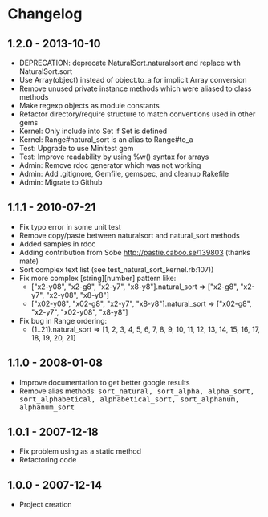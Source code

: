 # Changelog

## 1.2.0 - 2013-10-10

* DEPRECATION: deprecate NaturalSort.naturalsort and replace with NaturalSort.sort
* Use Array(object) instead of object.to_a for implicit Array conversion
* Remove unused private instance methods which were aliased to class methods
* Make regexp objects as module constants
* Refactor directory/require structure to match conventions used in other gems
* Kernel: Only include into Set if Set is defined
* Kernel: Range#natural_sort is an alias to Range#to_a
* Test: Upgrade to use Minitest gem
* Test: Improve readability by using %w() syntax for arrays
* Admin: Remove rdoc generator which was not working
* Admin: Add .gitignore, Gemfile, gemspec, and cleanup Rakefile
* Admin: Migrate to Github

## 1.1.1 - 2010-07-21

* Fix typo error in some unit test
* Remove copy/paste between naturalsort and natural_sort methods
* Added samples in rdoc
* Adding contribution from Sobe http://pastie.caboo.se/139803 (thanks mate)
* Sort complex text list (see test_natural_sort_kernel.rb:107))
* Fix more complex [string][number] pattern like:
   * ["x2-y08", "x2-g8", "x2-y7", "x8-y8"].natural_sort => ["x2-g8", "x2-y7", "x2-y08", "x8-y8"]
   * ["x02-y08", "x02-g8", "x2-y7", "x8-y8"].natural_sort => ["x02-g8", "x2-y7", "x02-y08", "x8-y8"]
* Fix bug in Range ordering:
   * (1..21).natural_sort => [1, 2, 3, 4, 5, 6, 7, 8, 9, 10, 11, 12, 13, 14, 15, 16, 17, 18, 19, 20, 21]

## 1.1.0 - 2008-01-08

* Improve documentation to get better google results
* Remove alias methods: <tt>sort_natural, sort_alpha, alpha_sort, sort_alphabetical, alphabetical_sort, sort_alphanum, alphanum_sort</tt>

## 1.0.1 - 2007-12-18

* Fix problem using as a static method
* Refactoring code

## 1.0.0 - 2007-12-14

* Project creation
